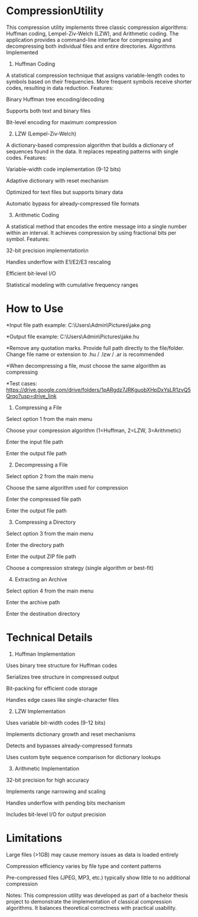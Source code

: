 # CompressionUtility

This compression utility implements three classic compression algorithms: Huffman coding, Lempel-Ziv-Welch (LZW), and Arithmetic coding. The application provides a command-line interface for compressing and decompressing both individual files and entire directories.
Algorithms Implemented
1. Huffman Coding
   
A statistical compression technique that assigns variable-length codes to symbols based on their frequencies. More frequent symbols receive shorter codes, resulting in data reduction.
Features:

Binary Huffman tree encoding/decoding

Supports both text and binary files

Bit-level encoding for maximum compression

2. LZW (Lempel-Ziv-Welch)
   
A dictionary-based compression algorithm that builds a dictionary of sequences found in the data. It replaces repeating patterns with single codes.
Features:

Variable-width code implementation (9-12 bits)

Adaptive dictionary with reset mechanism

Optimized for text files but supports binary data

Automatic bypass for already-compressed file formats

3. Arithmetic Coding
   
A statistical method that encodes the entire message into a single number within an interval. It achieves compression by using fractional bits per symbol.
Features:

32-bit precision implementation\n

Handles underflow with E1/E2/E3 rescaling

Efficient bit-level I/O

Statistical modeling with cumulative frequency ranges

# How to Use

*Input file path example: C:\Users\Admin\Pictures\jake.png

*Output file example: C:\Users\Admin\Pictures\jake.hu

*Remove any quotation marks. Provide full path directly to the file/folder. Change file name or extension to .hu / .lzw / .ar is recommended

*When decompressing a file, must choose the same algorithm as compressing

*Test cases: https://drive.google.com/drive/folders/1pARgdz7JRKguobXHpDxYsLR1zyQ5Qrqo?usp=drive_link 



1. Compressing a File

Select option 1 from the main menu

Choose your compression algorithm (1=Huffman, 2=LZW, 3=Arithmetic)

Enter the input file path 

Enter the output file path

2. Decompressing a File

Select option 2 from the main menu

Choose the same algorithm used for compression

Enter the compressed file path

Enter the output file path

3. Compressing a Directory

Select option 3 from the main menu

Enter the directory path

Enter the output ZIP file path

Choose a compression strategy (single algorithm or best-fit)

4. Extracting an Archive

Select option 4 from the main menu

Enter the archive path

Enter the destination directory

# Technical Details

1. Huffman Implementation

Uses binary tree structure for Huffman codes

Serializes tree structure in compressed output

Bit-packing for efficient code storage

Handles edge cases like single-character files

2. LZW Implementation

Uses variable bit-width codes (9-12 bits)

Implements dictionary growth and reset mechanisms

Detects and bypasses already-compressed formats

Uses custom byte sequence comparison for dictionary lookups

3. Arithmetic Implementation

32-bit precision for high accuracy

Implements range narrowing and scaling

Handles underflow with pending bits mechanism

Includes bit-level I/O for output precision

# Limitations

Large files (>1GB) may cause memory issues as data is loaded entirely

Compression efficiency varies by file type and content patterns

Pre-compressed files (JPEG, MP3, etc.) typically show little to no additional compression

Notes:
This compression utility was developed as part of a bachelor thesis project to demonstrate the implementation of classical compression algorithms. It balances theoretical correctness with practical usability.
